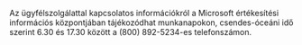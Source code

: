 Az ügyfélszolgálattal kapcsolatos információkról a Microsoft értékesítési információs központjában tájékozódhat munkanapokon, csendes-óceáni idő szerint 6.30 és 17.30 között a (800) 892-5234-es telefonszámon.

<!--HONumber=May16_HO1-->


